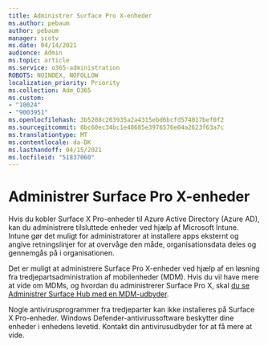 ```yaml
---
title: Administrer Surface Pro X-enheder
ms.author: pebaum
author: pebaum
manager: scotv
ms.date: 04/14/2021
audience: Admin
ms.topic: article
ms.service: o365-administration
ROBOTS: NOINDEX, NOFOLLOW
localization_priority: Priority
ms.collection: Adm_O365
ms.custom:
- "10024"
- "9003951"
ms.openlocfilehash: 3b5208c203935a2a4315ebd6bcfd574017bef0f2
ms.sourcegitcommit: 8bc60ec34bc1e40685e3976576e04a2623f63a7c
ms.translationtype: MT
ms.contentlocale: da-DK
ms.lasthandoff: 04/15/2021
ms.locfileid: "51837060"
---
```

# <a name="manage-surface-pro-x-devices"></a>Administrer Surface Pro X-enheder

Hvis du kobler Surface X Pro-enheder til Azure Active Directory (Azure AD), kan du administrere tilsluttede enheder ved hjælp af Microsoft Intune. Intune gør det muligt for administratorer at installere apps eksternt og angive retningslinjer for at overvåge den måde, organisationsdata deles og gennemgås på i organisationen.

Det er muligt at administrere Surface Pro X-enheder ved hjælp af en løsning fra tredjepartsadministration af mobilenheder (MDM). Hvis du vil have mere at vide om MDMs, og hvordan du administrerer Surface Pro X, skal [du se Administrer Surface Hub med en MDM-udbyder](https://docs.microsoft.com/surface-hub/manage-settings-with-mdm-for-surface-hub).

Nogle antivirusprogrammer fra tredjeparter kan ikke installeres på Surface X Pro-enheder. Windows Defender-antivirussoftware beskytter dine enheder i enhedens levetid. Kontakt din antivirusudbyder for at få mere at vide.

